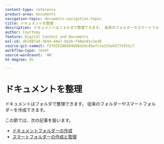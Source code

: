 ```yaml
---
content-type: reference
product-area: documents
navigation-topic: documents-navigation-topic
title: ドキュメントを整理
description: ドキュメントはフォルダで整理できます。 従来のフォルダーやスマートフォルダーを作成できます。
author: Courtney
feature: Digital Content and Documents
exl-id: db1887a0-3644-44a7-bb2b-f48ac61c1e38
source-git-commit: f2f825280204b56d2dc85efc7a315a4377e551c7
workflow-type: tm+mt
source-wordcount: '46'
ht-degree: 0%

---
```


# ドキュメントを整理

ドキュメントはフォルダで整理できます。 従来のフォルダーやスマートフォルダーを作成できます。

この節では、次の記事を扱います。

* [ドキュメントフォルダーの作成](../../documents/organizing-documents/create-documents-folder.md)
* [スマートフォルダーの作成と管理](../../documents/organizing-documents/create-manage-smart-folders.md)
